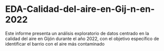# EDA-Calidad-del-aire-en-Gij-n-en-2022
Este informe presenta un análisis exploratorio de datos centrado en la calidad del aire en Gijón durante el año 2022, con el objetivo específico de identificar el barrio con el aire más contaminado
